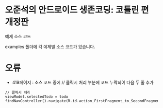 # 오준석의 안드로이드 생존코딩: 코틀린 편 개정판
예제 소스 코드

examples 폴더에 각 예제별 소스 코드가 있습니다.

# 오류
- 419페이지 : 소스 코드 중에 // 클릭시 처리 부분에 코드 누락되어 다음 두 줄 추가
```
// 클릭시 처리
viewModel.selectedTodo = todo
findNavController().navigate(R.id.action_FirstFragment_to_SecondFragment)
```

